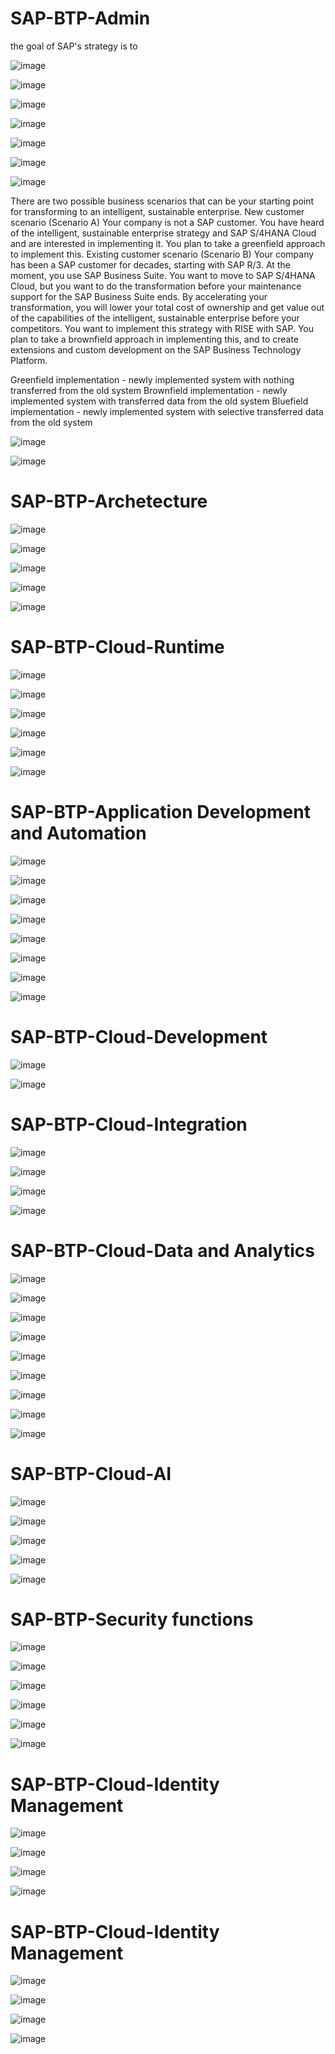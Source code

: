 # SAP-BTP-Admin

the goal of SAP's strategy is to 

![image](https://github.com/user-attachments/assets/ef1fa62d-9015-442f-bae9-974ba3b338d2)

![image](https://github.com/user-attachments/assets/ff47bf35-abbb-4203-aef1-899cdc18d036)

![image](https://github.com/user-attachments/assets/3c8dda77-5e98-4f59-9a0c-be7d597eed4c)

![image](https://github.com/user-attachments/assets/b5bd5cd6-b132-491f-a158-9a0bd0f92c7d)

![image](https://github.com/user-attachments/assets/c89c4d4f-5448-4e47-9728-1e831c2d1d4c)

![image](https://github.com/user-attachments/assets/2f6a76eb-367c-447f-95a7-687fb4abe12f)

![image](https://github.com/user-attachments/assets/afce9388-6cba-476b-a1f7-43ca61fcd87a)

There are two possible business scenarios that can be your starting point for transforming to an intelligent, sustainable enterprise.
New customer scenario (Scenario A)
Your company is not a SAP customer. You have heard of the intelligent, sustainable enterprise strategy and SAP S/4HANA Cloud and are interested in implementing it. You plan to take a greenfield approach to implement this.
Existing customer scenario (Scenario B)
Your company has been a SAP customer for decades, starting with SAP R/3. At the moment, you use SAP Business Suite. You want to move to SAP S/4HANA Cloud, but you want to do the transformation before your maintenance support for the SAP Business Suite ends. By accelerating your transformation, you will lower your total cost of ownership and get value out of the capabilities of the intelligent, sustainable enterprise before your competitors. You want to implement this strategy with RISE with SAP. You plan to take a brownfield approach in implementing this, and to create extensions and custom development on the SAP Business Technology Platform.

Greenfield implementation - newly implemented system with nothing transferred from the old system 
Brownfield implementation - newly implemented system with transferred data from the old system 
Bluefield implementation - newly implemented system with selective transferred data from the old system

![image](https://github.com/user-attachments/assets/f21d302b-dc8d-4308-9d0d-e2b922b1af72)

![image](https://github.com/user-attachments/assets/4792e927-2173-49e1-8296-c1cce2f5416b)

# SAP-BTP-Archetecture
![image](https://github.com/user-attachments/assets/58248149-6429-4bdb-8fb3-8aed356df6fd)

![image](https://github.com/user-attachments/assets/913e1899-27bd-48ca-9195-cc904e5d92bf)

![image](https://github.com/user-attachments/assets/c02178b8-70bc-4648-bca3-0be3c6d2da6c)

![image](https://github.com/user-attachments/assets/a13f1ae2-c525-4a2d-b180-e7fc14d085b9)

![image](https://github.com/user-attachments/assets/7f7a2ac2-f314-40f7-a6c2-4527cb47fcb7)

# SAP-BTP-Cloud-Runtime

![image](https://github.com/user-attachments/assets/58a3a790-3863-43b0-9f4a-e0c6c75d3483)

![image](https://github.com/user-attachments/assets/0453fc99-869c-40b8-83b6-612ef2f109fb)

![image](https://github.com/user-attachments/assets/6ef75bc4-b7c2-40d7-9a4f-deda9bd7f544)

![image](https://github.com/user-attachments/assets/04942420-52a9-4b21-8988-ac10dee5e360)

![image](https://github.com/user-attachments/assets/0bc46e0d-c6dc-411d-8710-d6ee5802d5ad)

![image](https://github.com/user-attachments/assets/5b1d01f7-4956-456c-9034-292a463614f2)


# SAP-BTP-Application Development and Automation
![image](https://github.com/user-attachments/assets/7692cd11-9a69-4ebb-bdc0-40b78750f76a)

![image](https://github.com/user-attachments/assets/e04a4d5c-9abd-4b18-b23b-720c6c349cf0)

![image](https://github.com/user-attachments/assets/904b74b7-a42d-45c7-a4ea-f5b558c44489)

![image](https://github.com/user-attachments/assets/a755b7fc-8af8-466d-9021-c0b50ef3e851)

![image](https://github.com/user-attachments/assets/301c622b-56bf-4584-a3eb-ac9b20fb5cd0)

![image](https://github.com/user-attachments/assets/90a0736a-f847-49e1-ad7f-90aa785530f0)

![image](https://github.com/user-attachments/assets/5a1e9d9d-1d37-4ae9-a132-177836c206e6)

![image](https://github.com/user-attachments/assets/39f069ea-63fd-440a-8149-616e9d3a5a75)


# SAP-BTP-Cloud-Development

![image](https://github.com/user-attachments/assets/b62c9d86-6aaa-4ca0-87ec-3338732460b9)

![image](https://github.com/user-attachments/assets/6a087cc9-1a4b-4fb0-a87a-03360398f711)

# SAP-BTP-Cloud-Integration
![image](https://github.com/user-attachments/assets/7d927528-c8a8-4c6d-b090-5a123c87e3ca)

![image](https://github.com/user-attachments/assets/80a331f9-8ed5-43c6-83e8-7cf6932bca1f)

![image](https://github.com/user-attachments/assets/a28f5ca1-c8a2-441e-821b-37784d3cdd16)

![image](https://github.com/user-attachments/assets/5ae8e8d9-436a-438b-b9e2-f145fe953f7a)


# SAP-BTP-Cloud-Data and Analytics
![image](https://github.com/user-attachments/assets/66fc9a21-5e06-42a3-a8e0-168c07ebe421)

![image](https://github.com/user-attachments/assets/e784c05c-b770-48e6-ac8c-aaec0d89e60a)

![image](https://github.com/user-attachments/assets/37b91161-4339-4905-8f6f-65598fbc9115)

![image](https://github.com/user-attachments/assets/ce20c64e-0149-4368-b842-26e7f0e6308d)

![image](https://github.com/user-attachments/assets/9b276ef8-d286-4934-a3c4-fe8abbecdc65)

![image](https://github.com/user-attachments/assets/caab75ac-2cb5-4a3c-9446-5bdc540407dd)

![image](https://github.com/user-attachments/assets/1afd5b0e-f4b5-46c0-8969-49ab5a384ae3)

![image](https://github.com/user-attachments/assets/d704f268-5c5b-49de-8539-3f6b9f81c59a)

![image](https://github.com/user-attachments/assets/937b4123-1e92-45f2-b2e3-29a6b7000fe3)

# SAP-BTP-Cloud-AI
![image](https://github.com/user-attachments/assets/3bce006e-2456-42dd-9713-6fd0f6fd3e0b)

![image](https://github.com/user-attachments/assets/ca3e27e7-a921-4105-b0c2-35756b011cf7)

![image](https://github.com/user-attachments/assets/99b6a6c9-1725-4d8a-b760-8f0a2932b069)

![image](https://github.com/user-attachments/assets/43920c7f-6767-4103-a3d2-ea486a17c25d)

![image](https://github.com/user-attachments/assets/76852083-bb1d-4650-8b2d-e56d825f6b75)

# SAP-BTP-Security functions
![image](https://github.com/user-attachments/assets/d662ef45-63cb-4d54-86af-36fbe3e9fafd)

![image](https://github.com/user-attachments/assets/8895c246-9f5f-45cf-b088-81a84fc7599c)

![image](https://github.com/user-attachments/assets/cbb3a9bb-d8f0-4d44-89f1-58ad6ccc3a4a)

![image](https://github.com/user-attachments/assets/c1374fd2-c55b-4510-ac3a-43d5813c3745)

![image](https://github.com/user-attachments/assets/3c3a9b86-6a4f-4864-a7d3-9190aef55014)

![image](https://github.com/user-attachments/assets/4d09475b-15b4-45fa-997d-b58171115bac)


# SAP-BTP-Cloud-Identity Management
![image](https://github.com/user-attachments/assets/cdd471cb-0498-470a-8095-136ff2f84e37)

![image](https://github.com/user-attachments/assets/79b256f4-6f90-4c72-beaa-1e11bfc1425c)

![image](https://github.com/user-attachments/assets/b66ba458-358d-4851-b9c7-8b9ccb9b61bd)

![image](https://github.com/user-attachments/assets/024c4067-b35c-44d4-9fff-bada0cfcf133)


# SAP-BTP-Cloud-Identity Management
![image](https://github.com/user-attachments/assets/59454644-6616-4637-b5b2-e7ff10423518)

![image](https://github.com/user-attachments/assets/fa42e0ef-e4c6-4705-b858-cd454d815714)

![image](https://github.com/user-attachments/assets/0bcd16ec-cd9a-4904-b2e2-1ee4f063be3e)

![image](https://github.com/user-attachments/assets/f7439931-3fe9-493c-a531-ecc164847aa4)

